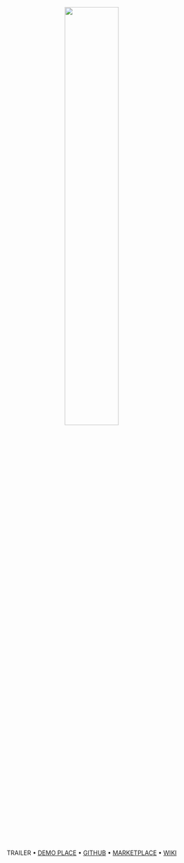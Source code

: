 <div align="center">

<img src="https://github.com/user-attachments/assets/4e2cc7e9-acaf-42a5-8200-c1362fc29cb1" width=50%>

TRAILER • [DEMO PLACE](https://www.roblox.com/games/18895967110) • [GITHUB](https://github.com/RBLXMotion/Universe/tree/main/Place4/ReplicatedStorage/Universe/RoPhone) • [MARKETPLACE](https://create.roblox.com/store/asset/130170677520739) • [WIKI](https://github.com/RBLXMotion/Universe/wiki/ShinePhone-(RoPhone))

</div>
